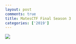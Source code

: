 ```yaml
---
layout: post
comments: true
title: MatesCTF Final Season 3
categories: ['2019']
---
```

![](https://nghiadt1098.github.io/images/tatic.jpg)
